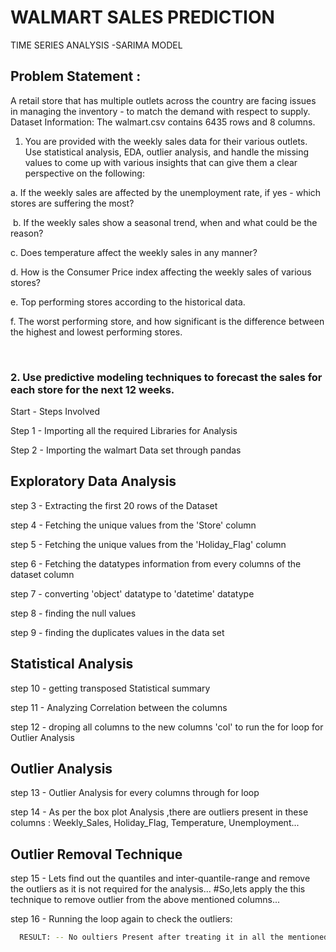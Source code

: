 # WALMART SALES PREDICTION

TIME SERIES ANALYSIS -SARIMA MODEL

## Problem Statement :

A retail store that has multiple outlets across the country are facing issues in managing the inventory - to match the demand with respect to supply. Dataset Information: The walmart.csv contains 6435 rows and 8 columns.

1. You are provided with the weekly sales data for their various outlets. Use statistical analysis, EDA, outlier analysis, and handle the missing values to come up with various insights that can give them a clear perspective on the following:​

a. If the weekly sales are affected by the unemployment rate, if yes - which stores are suffering the most?

​
b. If the weekly sales show a seasonal trend, when and what could be the reason?

c. Does temperature affect the weekly sales in any manner?

​d. How is the Consumer Price index affecting the weekly sales of various stores?

​e. Top performing stores according to the historical data.

​f. The worst performing store, and how significant is the difference between the highest and lowest performing stores.

​

### 2. Use predictive modeling techniques to forecast the sales for each store for the next 12 weeks.
Start - Steps Involved

Step 1 - Importing all the required Libraries for Analysis

Step 2 - Importing the walmart Data set through pandas

## Exploratory Data Analysis
step 3 - Extracting the first 20 rows of the Dataset

step 4 - Fetching the unique values from the 'Store' column

step 5 - Fetching the unique values from the 'Holiday_Flag' column

step 6 - Fetching the datatypes information from every columns of the dataset column

step 7 - converting 'object' datatype to 'datetime' datatype

step 8 - finding the null values

step 9 - finding the duplicates values in the data set

## Statistical Analysis
step 10 - getting transposed Statistical summary

step 11 - Analyzing Correlation between the columns

step 12 - droping all columns to the new columns 'col' to run the for loop for Outlier Analysis

## Outlier Analysis
step 13 - Outlier Analysis for every columns through for loop

step 14 - As per the box plot Analysis ,there are outliers present in these columns : Weekly_Sales, Holiday_Flag, Temperature, Unemployment...

## Outlier Removal Technique
step 15 - Lets find out the quantiles and inter-quantile-range and remove the outliers as it is not required for the analysis... #So,lets apply the this technique to remove outlier from the above mentioned columns...

step 16 - Running the loop again to check the outliers:




```bash
  RESULT: -- No oultiers Present after treating it in all the mentioned columns
```

 
